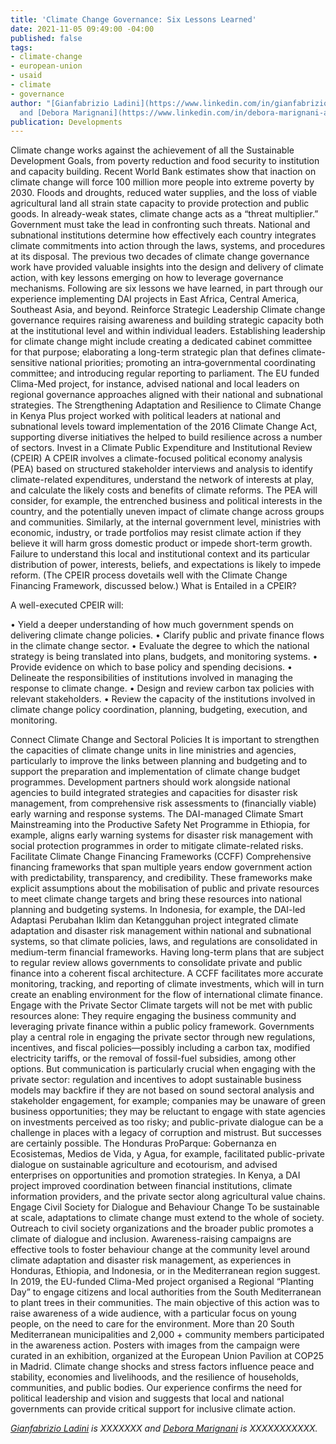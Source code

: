 ```yaml
---
title: 'Climate Change Governance: Six Lessons Learned'
date: 2021-11-05 09:49:00 -04:00
published: false
tags:
- climate-change
- european-union
- usaid
- climate
- governance
author: "[Gianfabrizio Ladini](https://www.linkedin.com/in/gianfabrizio-ladini-b5a01920/)
  and [Debora Marignani](https://www.linkedin.com/in/debora-marignani-a250b210/) "
publication: Developments
---
```


Climate change works against the achievement of all the Sustainable Development Goals, from poverty reduction and food security to institution and capacity building. Recent World Bank estimates show that inaction on climate change will force 100 million more people into extreme poverty by 2030. Floods and droughts, reduced water supplies, and the loss of viable agricultural land all strain state capacity to provide protection and public goods. In already-weak states, climate change acts as a “threat multiplier.” 
Government must take the lead in confronting such threats. National and subnational institutions determine how effectively each country integrates climate commitments into action through the laws, systems, and procedures at its disposal. The previous two decades of climate change governance work have provided valuable insights into the design and delivery of climate action, with key lessons emerging on how to leverage governance mechanisms. Following are six lessons we have learned, in part through our experience implementing DAI projects in East Africa, Central America, Southeast Asia, and beyond. 
Reinforce Strategic Leadership
Climate change governance requires raising awareness and building strategic capacity both at the institutional level and within individual leaders. Establishing leadership for climate change might include creating a dedicated cabinet committee for that purpose; elaborating a long-term strategic plan that defines climate-sensitive national priorities; promoting an intra‐governmental coordinating committee; and introducing regular reporting to parliament. The EU funded Clima-Med project, for instance, advised national and local leaders on regional governance approaches aligned with their national and subnational strategies. The Strengthening Adaptation and Resilience to Climate Change in Kenya Plus project worked with political leaders at national and subnational levels toward implementation of the 2016 Climate Change Act, supporting diverse initiatives the helped to build resilience across a number of sectors.
Invest in a Climate Public Expenditure and Institutional Review (CPEIR)
A CPEIR involves a climate-focused political economy analysis (PEA) based on structured stakeholder interviews and analysis to identify climate-related expenditures, understand the network of interests at play, and calculate the likely costs and benefits of climate reforms. The PEA will consider, for example, the entrenched business and political interests in the country, and the potentially uneven impact of climate change across groups and communities. Similarly, at the internal government level, ministries with economic, industry, or trade portfolios may resist climate action if they believe it will harm gross domestic product or impede short-term growth. Failure to understand this local and institutional context and its particular distribution of power, interests, beliefs, and expectations is likely to impede reform. (The CPEIR process dovetails well with the Climate Change Financing Framework, discussed below.) 
What is Entailed in a CPEIR?

A well-executed CPEIR will:

•	Yield a deeper understanding of how much government spends on delivering climate change policies.
•	Clarify public and private finance flows in the climate change sector.
•	Evaluate the degree to which the national strategy is being translated into plans, budgets, and monitoring systems. 
•	Provide evidence on which to base policy and spending decisions.
•	Delineate the responsibilities of institutions involved in managing the response to climate change.
•	Design and review carbon tax policies with relevant stakeholders.
•	Review the capacity of the institutions involved in climate change policy coordination, planning, budgeting, execution, and monitoring.

Connect Climate Change and Sectoral Policies
It is important to strengthen the capacities of climate change units in line ministries and agencies, particularly to improve the links between planning and budgeting and to support the preparation and implementation of climate change budget programmes. Development partners should work alongside national agencies to build integrated strategies and capacities for disaster risk management, from comprehensive risk assessments to (financially viable) early warning and response systems. The DAI-managed Climate Smart Mainstreaming into the Productive Safety Net Programme in Ethiopia, for example, aligns early warning systems for disaster risk management with social protection programmes in order to mitigate climate-related risks. 
Facilitate Climate Change Financing Frameworks (CCFF)
Comprehensive financing frameworks that span multiple years endow government action with predictability, transparency, and credibility. These frameworks make explicit assumptions about the mobilisation of public and private resources to meet climate change targets and bring these resources into national planning and budgeting systems. In Indonesia, for example, the DAI-led Adaptasi Perubahan Iklim dan Ketangguhan project integrated climate adaptation and disaster risk management within national and subnational systems, so that climate policies, laws, and regulations are consolidated in medium-term financial frameworks. Having long-term plans that are subject to regular review allows governments to consolidate private and public finance into a coherent fiscal architecture. A CCFF facilitates more accurate monitoring, tracking, and reporting of climate investments, which will in turn create an enabling environment for the flow of international climate finance. 
Engage with the Private Sector
Climate targets will not be met with public resources alone: They require engaging the business community and leveraging private finance within a public policy framework. Governments play a central role in engaging the private sector through new regulations, incentives, and fiscal policies—possibly including a carbon tax, modified electricity tariffs, or the removal of fossil-fuel subsidies, among other options. But communication is particularly crucial when engaging with the private sector: regulation and incentives to adopt sustainable business models may backfire if they are not based on sound sectoral analysis and stakeholder engagement, for example; companies may be unaware of green business opportunities; they may be reluctant to engage with state agencies on investments perceived as too risky; and public-private dialogue can be a challenge in places with a legacy of corruption and mistrust. 
But successes are certainly possible. The Honduras ProParque: Gobernanza en Ecosistemas, Medios de Vida, y Agua, for example, facilitated public-private dialogue on sustainable agriculture and ecotourism, and advised enterprises on opportunities and promotion strategies. In Kenya, a DAI project improved coordination between financial institutions, climate information providers, and the private sector along agricultural value chains. 
Engage Civil Society for Dialogue and Behaviour Change
To be sustainable at scale, adaptations to climate change must extend to the whole of society. Outreach to civil society organizations and the broader public promotes a climate of dialogue and inclusion. Awareness-raising campaigns are effective tools to foster behaviour change at the community level around climate adaptation and disaster risk management, as experiences in Honduras, Ethiopia, and Indonesia, or in the Mediterranean region suggest. 
In 2019, the EU-funded Clima-Med project organised a Regional “Planting Day” to engage citizens and local authorities from the South Mediterranean to plant trees in their communities. The main objective of this action was to raise awareness of a wide audience, with a particular focus on young people, on the need to care for the environment. More than 20 South Mediterranean municipalities and 2,000 + community members participated in the awareness action. Posters with images from the campaign were curated in an exhibition, organized at the European Union Pavilion at COP25 in Madrid. 
Climate change shocks and stress factors influence peace and stability, economies and livelihoods, and the resilience of households, communities, and public bodies. Our experience confirms the need for political leadership and vision and suggests that local and national governments can provide critical support for inclusive climate action. 

*[Gianfabrizio Ladini](https://www.linkedin.com/in/gianfabrizio-ladini-b5a01920/) is XXXXXXX and [Debora Marignani](https://www.linkedin.com/in/debora-marignani-a250b210/) is XXXXXXXXXXX.* 